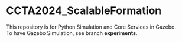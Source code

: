 # CCTA2024_ScalableFormation
This repository is for Python Simulation and Core Services in Gazebo. \
To have Gazebo Simulation, see branch **experiments**.
